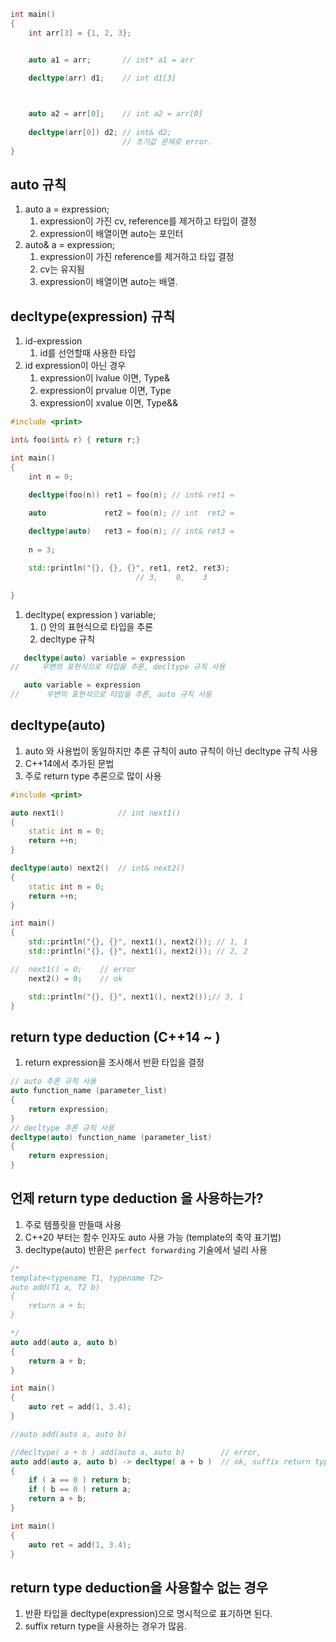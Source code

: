 ```c++
int main()
{
	int arr[3] = {1, 2, 3};


	auto a1 = arr;		 // int* a1 = arr

	decltype(arr) d1;	 // int d1[3]

	

	auto a2 = arr[0];	 // int a2 = arr[0]
	
	decltype(arr[0]) d2; // int& d2;
						 // 초기값 문제로 error.
}
```

## auto 규칙
1) auto a = expression;
   1) expression이 가진 cv, reference를 제거하고 타입이 결정
   2) expression이 배열이면 auto는 포인터
2) auto& a = expression;
   1) expression이 가진 reference를 제거하고 타입 결정
   2) cv는 유지됨
   3) expression이 배열이면 auto는 배열.

## decltype(expression) 규칙
1) id-expression 
   1) id를 선언할때 사용한 타입
2) id expression이 아닌 경우
   1) expression이 lvalue 이면, Type&
   2) expression이 prvalue 이면, Type
   3) expression이 xvalue 이면, Type&&

```c++
#include <print>

int& foo(int& r) { return r;}

int main()
{
	int n = 0;

	decltype(foo(n)) ret1 = foo(n); // int& ret1 = 			

	auto             ret2 = foo(n); // int  ret2 = 
			 
	decltype(auto)   ret3 = foo(n);	// int& ret3 = 
			 
	n = 3;

	std::println("{}, {}, {}", ret1, ret2, ret3);
							// 3,    0,    3

}
```

1) decltype( expression ) variable;
   1)  () 안의 표현식으로 타입을 추론
   2)  decltype 규칙 

```c++
   decltype(auto) variable = expression
//     우변의 표현식으로 타입을 추론, decltype 규칙 사용

   auto variable = expression
//      우변의 표현식으로 타입을 추론, auto 규칙 사용
```

## decltype(auto)
1) auto 와 사용법이 동일하지만 추론 규칙이 auto 규칙이 아닌 decltype 규칙 사용
2) C++14에서 추가된 문법
3) 주로 return type 추론으로 많이 사용

```c++
#include <print>

auto next1()			// int next1()		
{ 
	static int n = 0;
	return ++n; 
}

decltype(auto) next2() 	// int& next2()	
{ 
	static int n = 0;
	return ++n; 
}

int main()
{
	std::println("{}, {}", next1(), next2()); // 1, 1
	std::println("{}, {}", next1(), next2()); // 2, 2

//	next1() = 0;	// error
	next2() = 0;	// ok

	std::println("{}, {}", next1(), next2());// 3, 1	
}
```

## return type deduction (C++14 ~ )
1) return expression을 조사해서 반환 타입을 결정

```c++
// auto 추론 규칙 사용
auto function_name (parameter_list)
{
	return expression;
}
// decltype 추론 규칙 사용
decltype(auto) function_name (parameter_list)
{
	return expression;
}

```

## 언제 return type deduction 을 사용하는가?
1) 주로 템플릿을 만들때 사용
2) C++20 부터는 함수 인자도 auto 사용 가능 (template의 축약 표기법)
3) decltype(auto) 반환은 `perfect forwarding` 기술에서 널리 사용

```c++
/*
template<typename T1, typename T2>
auto add(T1 a, T2 b)
{
	return a + b;
}

*/
auto add(auto a, auto b)
{
	return a + b;
}

int main()
{
	auto ret = add(1, 3.4);
}
```

```c++
//auto add(auto a, auto b)

//decltype( a + b ) add(auto a, auto b)        // error,
auto add(auto a, auto b) -> decltype( a + b )  // ok, suffix return type
{
	if ( a == 0 ) return b;
	if ( b == 0 ) return a;
	return a + b;
}

int main()
{
	auto ret = add(1, 3.4);
}
```

## return type deduction을 사용할수 없는 경우
1) 반환 타입을 decltype(expression)으로 명시적으로 표기하면 된다.
2) suffix return type을 사용하는 경우가 많음.

